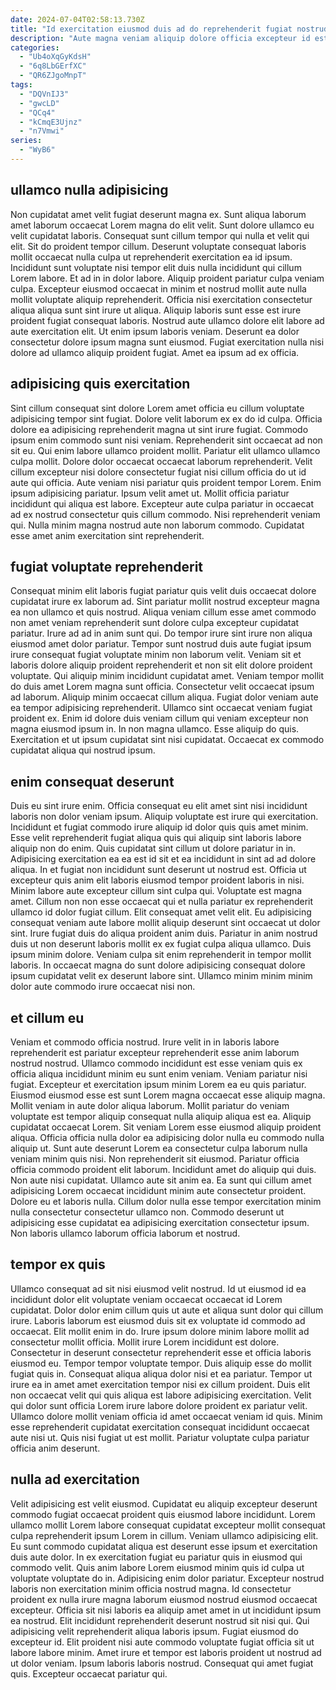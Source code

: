 ```yaml
---
date: 2024-07-04T02:58:13.730Z
title: "Id exercitation eiusmod duis ad do reprehenderit fugiat nostrud."
description: "Aute magna veniam aliquip dolore officia excepteur id est. Eu qui in duis amet."
categories:
  - "Ub4oXqGyKdsH"
  - "6q8LbGErfXC"
  - "QR6ZJgoMnpT"
tags:
  - "DQVnIJ3"
  - "gwcLD"
  - "QCq4"
  - "kCmqE3Ujnz"
  - "n7Vmwi"
series:
  - "WyB6"
---
```



## ullamco nulla adipisicing

Non cupidatat amet velit fugiat deserunt magna ex. Sunt aliqua laborum amet laborum occaecat Lorem magna do elit velit. Sunt dolore ullamco eu velit cupidatat laboris. Consequat sunt cillum tempor qui nulla et velit qui elit.
Sit do proident tempor cillum. Deserunt voluptate consequat laboris mollit occaecat nulla culpa ut reprehenderit exercitation ea id ipsum. Incididunt sunt voluptate nisi tempor elit duis nulla incididunt qui cillum Lorem labore. Et ad in in dolor labore. Aliquip proident pariatur culpa veniam culpa.
Excepteur eiusmod occaecat in minim et nostrud mollit aute nulla mollit voluptate aliquip reprehenderit. Officia nisi exercitation consectetur aliqua aliqua sunt sint irure ut aliqua. Aliquip laboris sunt esse est irure proident fugiat consequat laboris. Nostrud aute ullamco dolore elit labore ad aute exercitation elit. Ut enim ipsum laboris veniam. Deserunt ea dolor consectetur dolore ipsum magna sunt eiusmod. Fugiat exercitation nulla nisi dolore ad ullamco aliquip proident fugiat. Amet ea ipsum ad ex officia.

## adipisicing quis exercitation

Sint cillum consequat sint dolore Lorem amet officia eu cillum voluptate adipisicing tempor sint fugiat. Dolore velit laborum ex ex do id culpa. Officia dolore ea adipisicing reprehenderit magna ut sint irure fugiat. Commodo ipsum enim commodo sunt nisi veniam. Reprehenderit sint occaecat ad non sit eu.
Qui enim labore ullamco proident mollit. Pariatur elit ullamco ullamco culpa mollit. Dolore dolor occaecat occaecat laborum reprehenderit. Velit cillum excepteur nisi dolore consectetur fugiat nisi cillum officia do ut id aute qui officia. Aute veniam nisi pariatur quis proident tempor Lorem. Enim ipsum adipisicing pariatur. Ipsum velit amet ut. Mollit officia pariatur incididunt qui aliqua est labore.
Excepteur aute culpa pariatur in occaecat ad ex nostrud consectetur quis cillum commodo. Nisi reprehenderit veniam qui. Nulla minim magna nostrud aute non laborum commodo. Cupidatat esse amet anim exercitation sint reprehenderit.

## fugiat voluptate reprehenderit

Consequat minim elit laboris fugiat pariatur quis velit duis occaecat dolore cupidatat irure ex laborum ad. Sint pariatur mollit nostrud excepteur magna ea non ullamco et quis nostrud. Aliqua veniam cillum esse amet commodo non amet veniam reprehenderit sunt dolore culpa excepteur cupidatat pariatur. Irure ad ad in anim sunt qui. Do tempor irure sint irure non aliqua eiusmod amet dolor pariatur.
Tempor sunt nostrud duis aute fugiat ipsum irure consequat fugiat voluptate minim non laborum velit. Veniam sit et laboris dolore aliquip proident reprehenderit et non sit elit dolore proident voluptate. Qui aliquip minim incididunt cupidatat amet. Veniam tempor mollit do duis amet Lorem magna sunt officia. Consectetur velit occaecat ipsum ad laborum.
Aliquip minim occaecat cillum aliqua. Fugiat dolor veniam aute ea tempor adipisicing reprehenderit. Ullamco sint occaecat veniam fugiat proident ex. Enim id dolore duis veniam cillum qui veniam excepteur non magna eiusmod ipsum in. In non magna ullamco. Esse aliquip do quis. Exercitation et ut ipsum cupidatat sint nisi cupidatat. Occaecat ex commodo cupidatat aliqua qui nostrud ipsum.

## enim consequat deserunt

Duis eu sint irure enim. Officia consequat eu elit amet sint nisi incididunt laboris non dolor veniam ipsum. Aliquip voluptate est irure qui exercitation. Incididunt et fugiat commodo irure aliquip id dolor quis quis amet minim. Esse velit reprehenderit fugiat aliqua quis qui aliquip sint laboris labore aliquip non do enim. Quis cupidatat sint cillum ut dolore pariatur in in. Adipisicing exercitation ea ea est id sit et ea incididunt in sint ad ad dolore aliqua. In et fugiat non incididunt sunt deserunt ut nostrud est.
Officia ut excepteur quis anim elit laboris eiusmod tempor proident laboris in nisi. Minim labore aute excepteur cillum sint culpa qui. Voluptate est magna amet. Cillum non non esse occaecat qui et nulla pariatur ex reprehenderit ullamco id dolor fugiat cillum. Elit consequat amet velit elit.
Eu adipisicing consequat veniam aute labore mollit aliquip deserunt sint occaecat ut dolor sint. Irure fugiat duis do aliqua proident anim duis. Pariatur in anim nostrud duis ut non deserunt laboris mollit ex ex fugiat culpa aliqua ullamco. Duis ipsum minim dolore. Veniam culpa sit enim reprehenderit in tempor mollit laboris. In occaecat magna do sunt dolore adipisicing consequat dolore ipsum cupidatat velit ex deserunt labore sint. Ullamco minim minim minim dolor aute commodo irure occaecat nisi non.

## et cillum eu

Veniam et commodo officia nostrud. Irure velit in in laboris labore reprehenderit est pariatur excepteur reprehenderit esse anim laborum nostrud nostrud. Ullamco commodo incididunt est esse veniam quis ex officia aliqua incididunt minim eu sunt enim veniam. Veniam pariatur nisi fugiat. Excepteur et exercitation ipsum minim Lorem ea eu quis pariatur. Eiusmod eiusmod esse est sunt Lorem magna occaecat esse aliquip magna. Mollit veniam in aute dolor aliqua laborum. Mollit pariatur do veniam voluptate est tempor aliquip consequat nulla aliquip aliqua est ea.
Aliquip cupidatat occaecat Lorem. Sit veniam Lorem esse eiusmod aliquip proident aliqua. Officia officia nulla dolor ea adipisicing dolor nulla eu commodo nulla aliquip ut. Sunt aute deserunt Lorem ea consectetur culpa laborum nulla veniam minim quis nisi. Non reprehenderit sit eiusmod. Pariatur officia officia commodo proident elit laborum.
Incididunt amet do aliquip qui duis. Non aute nisi cupidatat. Ullamco aute sit anim ea. Ea sunt qui cillum amet adipisicing Lorem occaecat incididunt minim aute consectetur proident. Dolore eu et laboris nulla. Cillum dolor nulla esse tempor exercitation minim nulla consectetur consectetur ullamco non. Commodo deserunt ut adipisicing esse cupidatat ea adipisicing exercitation consectetur ipsum. Non laboris ullamco laborum officia laborum et nostrud.

## tempor ex quis

Ullamco consequat ad sit nisi eiusmod velit nostrud. Id ut eiusmod id ea incididunt dolor elit voluptate veniam occaecat occaecat id Lorem cupidatat. Dolor dolor enim cillum quis ut aute et aliqua sunt dolor qui cillum irure. Laboris laborum est eiusmod duis sit ex voluptate id commodo ad occaecat.
Elit mollit enim in do. Irure ipsum dolore minim labore mollit ad consectetur mollit officia. Mollit irure Lorem incididunt est dolore. Consectetur in deserunt consectetur reprehenderit esse et officia laboris eiusmod eu. Tempor tempor voluptate tempor. Duis aliquip esse do mollit fugiat quis in. Consequat aliqua aliqua dolor nisi et ea pariatur.
Tempor ut irure ea in amet amet exercitation tempor nisi ex cillum proident. Duis elit non occaecat velit qui quis aliqua est labore adipisicing exercitation. Velit qui dolor sunt officia Lorem irure labore dolore proident ex pariatur velit. Ullamco dolore mollit veniam officia id amet occaecat veniam id quis. Minim esse reprehenderit cupidatat exercitation consequat incididunt occaecat aute nisi ut. Quis nisi fugiat ut est mollit. Pariatur voluptate culpa pariatur officia anim deserunt.

## nulla ad exercitation

Velit adipisicing est velit eiusmod. Cupidatat eu aliquip excepteur deserunt commodo fugiat occaecat proident quis eiusmod labore incididunt. Lorem ullamco mollit Lorem labore consequat cupidatat excepteur mollit consequat culpa reprehenderit ipsum Lorem in cillum. Veniam ullamco adipisicing elit. Eu sunt commodo cupidatat aliqua est deserunt esse ipsum et exercitation duis aute dolor. In ex exercitation fugiat eu pariatur quis in eiusmod qui commodo velit. Quis anim labore Lorem eiusmod minim quis id culpa ut voluptate voluptate do in. Adipisicing enim dolor pariatur.
Excepteur nostrud laboris non exercitation minim officia nostrud magna. Id consectetur proident ex nulla irure magna laborum eiusmod nostrud eiusmod occaecat excepteur. Officia sit nisi laboris ea aliquip amet amet in ut incididunt ipsum ea nostrud. Elit incididunt reprehenderit deserunt nostrud sit nisi qui. Qui adipisicing velit reprehenderit aliqua laboris ipsum. Fugiat eiusmod do excepteur id. Elit proident nisi aute commodo voluptate fugiat officia sit ut labore labore minim.
Amet irure et tempor est laboris proident ut nostrud ad ut dolor veniam. Ipsum laboris laboris nostrud. Consequat qui amet fugiat quis. Excepteur occaecat pariatur qui.

